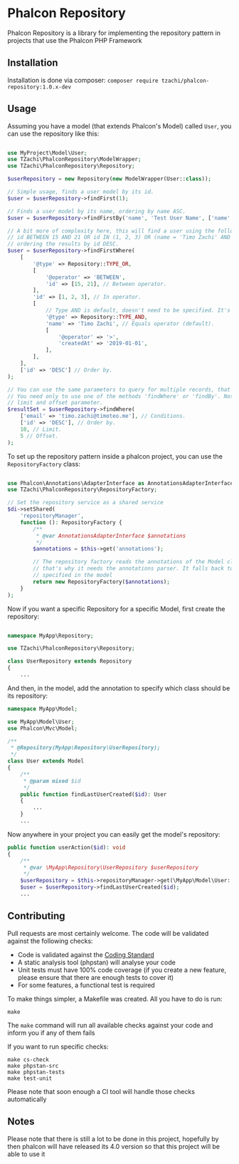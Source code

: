 # Phalcon Repository

Phalcon Repository is a library for implementing the repository pattern in projects that use the Phalcon PHP Framework

## Installation

Installation is done via composer: `composer require tzachi/phalcon-repository:1.0.x-dev`

## Usage

Assuming you have a model (that extends Phalcon's Model) called `User`, you can use the repository like this:

```php

use MyProject\Model\User;
use TZachi\PhalconRepository\ModelWrapper;
use TZachi\PhalconRepository\Repository;

$userRepository = new Repository(new ModelWrapper(User::class));

// Simple usage, finds a user model by its id.
$user = $userRepository->findFirst(1);

// Finds a user model by its name, ordering by name ASC.
$user = $userRepository->findFirstBy('name', 'Test User Name', ['name' => 'ASC']);

// A bit more of complexity here, this will find a user using the following condition:
// id BETWEEN 15 AND 21 OR id IN (1, 2, 3) OR (name = 'Timo Zachi' AND created_at > '2019-01-01')
// ordering the results by id DESC.
$user = $userRepository->findFirstWhere(
    [
        '@type' => Repository::TYPE_OR,
        [
            '@operator' => 'BETWEEN',
            'id' => [15, 21], // Between operator.
        ],
        'id' => [1, 2, 3], // In operator.
        [
            // Type AND is default, doesn't need to be specified. It's explicit here for sample purposes.
            '@type' => Repository::TYPE_AND,
            'name' => 'Timo Zachi', // Equals operator (default).
            [
                '@operator' => '>',
                'createdAt' => '2019-01-01',
            ],
        ],
    ],
    ['id' => 'DESC'] // Order by.
);

// You can use the same parameters to query for multiple records, that will return a result set.
// You need only to use one of the methods 'findWhere' or 'findBy'. Notice that there is also a
// limit and offset parameter.
$resultSet = $userRepository->findWhere(
    ['email' => 'timo.zachi@timoteo.me'], // Conditions.
    ['id' => 'DESC'], // Order by.
    10, // Limit.
    5 // Offset.
);

```

To set up the repository pattern inside a phalcon project, you can use the `RepositoryFactory` class:

```php

use Phalcon\Annotations\AdapterInterface as AnnotationsAdapterInterface;
use TZachi\PhalconRepository\RepositoryFactory;

// Set the repository service as a shared service
$di->setShared(
    'repositoryManager',
    function (): RepositoryFactory {
        /**
         * @var AnnotationsAdapterInterface $annotations
         */
        $annotations = $this->get('annotations');

        // The repository factory reads the annotations of the Model class to determine which repository it should use,
        // that's why it needs the annotations parser. It falls back to the default repository class if one wasn't
        // specified in the model
        return new RepositoryFactory($annotations);
    }
);

```

Now if you want a specific Repository for a specific Model, first create the repository:

```php

namespace MyApp\Repository;

use TZachi\PhalconRepository\Repository;

class UserRepository extends Repository
{
    ...

```

And then, in the model, add the annotation to specify which class should be its repository:

```php
namespace MyApp\Model;

use MyApp\Model\User;
use Phalcon\Mvc\Model;

/**
 * @Repository(MyApp\Repository\UserRepository);
 */
class User extends Model
{
    /**
     * @param mixed $id
     */
    public function findLastUserCreated($id): User
    {
        ...
    }
    ...
```

Now anywhere in your project you can easily get the model's repository:

```php
public function userAction($id): void
{
    /**
     * @var \MyApp\Repository\UserRepository $userRepository
     */
    $userRepository = $this->repositoryManager->get(\MyApp\Model\User::class);
    $user = $userRepository->findLastUserCreated($id);
    ...
```

## Contributing

Pull requests are most certainly welcome. The code will be validated against the following checks:

* Code is validated against the [Coding Standard](https://github.com/timozachi/coding-standard)
* A static analysis tool (phpstan) will analyse your code
* Unit tests must have 100% code coverage (if you create a new feature, please ensure that there are enough tests to cover it)
* For some features, a functional test is required 

To make things simpler, a Makefile was created. All you have to do is run:
```shell
make
```
The `make` command will run all available checks against your code and inform you if any of them fails

If you want to run specific checks:
```shell
make cs-check
make phpstan-src
make phpstan-tests
make test-unit
```

Please note that soon enough a CI tool will handle those checks automatically

## Notes

Please note that there is still a lot to be done in this project, hopefully by then phalcon will have released
its 4.0 version so that this project will be able to use it
